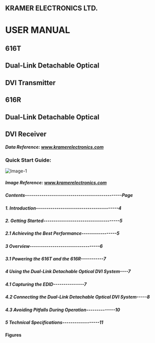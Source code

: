 ## KRAMER ELECTRONICS LTD.
# **USER MANUAL**
## **616T**
## **Dual-Link Detachable Optical** 
## **DVI Transmitter**
## **616R**
## **Dual-Link Detachable Optical**
## **DVI Receiver**
##### Data Reference: www.kramerelectronics.com
### **Quick Start Guide:**
![Image-1](https://github.com/mharunarrashid/Technical-writing/assets/8918364/bb86ac2e-2566-4a84-8365-7d49a5046409)

##### Image Reference: www.kramerelectronics.com

##### Contents-----------------------------------------------Page
##### 1. Introduction----------------------------------------4
##### 2. Getting Started-------------------------------------5
##### 2.1	Achieving the Best Performance-----------------5
##### 3	Overview----------------------------------6
##### 3.1	Powering the 616T and the 616R-----------7
##### 4	Using the Dual-Link Detachable Optical DVI System----7
##### 4.1	Capturing the EDID---------------7
##### 4.2	Connecting the Dual-Link Detachable Optical DVI System-----8
##### 4.3	Avoiding Pitfalls During Operation--------------10
##### 5	Technical Specifications------------------11

#### **Figures**
